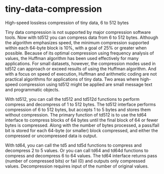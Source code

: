 # tiny-data-compression
High-speed lossless compression of tiny data, 6 to 512 bytes

Tiny data compression is not supported by major compression software tools. Now with td512 you can compress data from 6 to 512 bytes. Although the algorithm emphasizes speed, the minimum compression supported within each 64-byte block is 10%, with a goal of 25% or greater when possible. Because of its optimal compression using frequency analysis of values, the Huffman algorithm has been used effectively for many applications. For small datasets, however, the compression modes used in td512 can approach or exceed results of using the Huffman algorithm. And with a focus on speed of execution, Huffman and arithmetic coding are not practical algorithms for applications of tiny data. Two areas where high-speed compression using td512 might be applied are small message text and programmatic objects.

With td512, you can call the td512 and td512d functions to perform compress and decompress of 1 to 512 bytes. The td512 interface performs compression of 6 to 512 bytes, but accepts 1 to 5 bytes and stores them without compression. The primary function of td512 is to use the td64 interface to compress blocks of 64 bytes until the final block of 64 or fewer bytes is compressed. Along with the number of bytes processed, a pass/fail bit is stored for each 64-byte (or smaller) block compressed, and either the compressed or uncompressed data is output. 

With td64, you can call the td5 and td5d functions to compress and decompress 2 to 5 values. Or you can call td64 and td64d functions to compress and decompress 6 to 64 values. The td64 interface returns pass (number of compressed bits) or fail (0) and outputs only compressed values. Decompression requires input of the number of original values.
